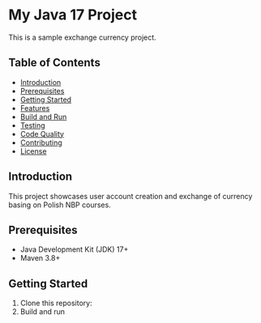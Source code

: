 # My Java 17 Project

This is a sample exchange currency project.

## Table of Contents

- [Introduction](#introduction)
- [Prerequisites](#prerequisites)
- [Getting Started](#getting-started)
- [Features](#features)
- [Build and Run](#build-and-run)
- [Testing](#testing)
- [Code Quality](#code-quality)
- [Contributing](#contributing)
- [License](#license)

## Introduction

This project showcases user account creation and exchange of currency basing on Polish NBP courses.

## Prerequisites

- Java Development Kit (JDK) 17+
- Maven 3.8+

## Getting Started

1. Clone this repository:
2. Build and run
